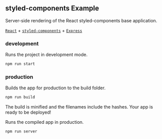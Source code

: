 styled-components Example
---

Server-side rendering of the React styled-components base application.

[`React`](https://github.com/facebook/react) + [`styled-components`](https://github.com/styled-components/styled-components) + [`Express`](https://expressjs.com/)

### development

Runs the project in development mode.  

```bash
npm run start
```

### production

Builds the app for production to the build folder.

```bash
npm run build
```

The build is minified and the filenames include the hashes.
Your app is ready to be deployed!

Runs the compiled app in production.

```bash
npm run server
```
